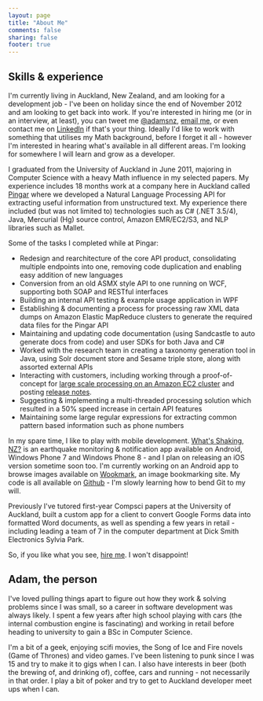 ```yaml
---
layout: page
title: "About Me"
comments: false
sharing: false
footer: true
---
```


## Skills & experience

I'm currently living in Auckland, New Zealand, and am looking for a development job - I've been on holiday since the end of November 2012 and am looking to get back into work. If you're interested in hiring me (or in an interview, at least), you can tweet me [@adamsnz](https://twitter.com/adamsnz), <a href="mailto:adam@speakman.net.nz?Subject=Employment%20opportunity">email me</a>, or even contact me on [LinkedIn](http://www.linkedin.com/profile/view?id=137085845) if that's your thing. Ideally I'd like to work with something that utilises my Math background, before I forget it all - however I'm interested in hearing what's available in all different areas. I'm looking for somewhere I will learn and grow as a developer.

I graduated from the University of Auckland in June 2011, majoring in Computer Science with a heavy Math influence in my selected papers. My experience includes 18 months work at a company here in Auckland called [Pingar](http://pingar.com) where we developed a Natural Language Processing API for extracting useful information from unstructured text. My experience there included (but was not limited to) technologies such as C# (.NET 3.5/4), Java, Mercurial (Hg) source control, Amazon EMR/EC2/S3, and NLP libraries such as Mallet.

Some of the tasks I completed while at Pingar:

* Redesign and rearchitecture of the core API product, consolidating multiple endpoints into one, removing code duplication and enabling easy addition of new languages
* Conversion from an old ASMX style API to one running on WCF, supporting both SOAP and RESTful interfaces
* Building an internal API testing & example usage application in WPF
* Establishing & documenting a process for processing raw XML data dumps on Amazon Elastic MapReduce clusters to generate the required data files for the Pingar API
* Maintaining and updating code documentation (using Sandcastle to auto generate docs from code) and user SDKs for both Java and C#
* Worked with the research team in creating a taxonomy generation tool in Java, using Solr document store and Sesame triple store, along with assorted external APIs
* Interacting with customers, including working through a proof-of-concept for [large scale processing on an Amazon EC2 cluster](http://www.pingar.com/processing-100-gb-of-data-using-pingar-api-on-amazon/) and posting [release notes](http://www.pingar.com/new-features-in-pingar-api-3-1/).
* Suggesting & implementing a multi-threaded processing solution which resulted in a 50% speed increase in certain API features
* Maintaining some large regular expressions for extracting common pattern based information such as phone numbers

In my spare time, I like to play with mobile development. [What's Shaking, NZ?](http://www.whatsshaking.co.nz) is an earthquake monitoring & notification app available on Android, Windows Phone 7 and Windows Phone 8 - and I plan on releasing an iOS version sometime soon too. I'm currently working on an Android app to browse images available on [Wookmark](http://www.wookmark.com), an image bookmarking site. My code is all available on [Github](https://github.com/adamsp) - I'm slowly learning how to bend Git to my will.

Previously I've tutored first-year Compsci papers at the University of Auckland, built a custom app for a client to convert Google Forms data into formatted Word documents, as well as spending a few years in retail - including leading a team of 7 in the computer department at Dick Smith Electronics Sylvia Park.

So, if you like what you see, <a href="mailto:adam@speakman.net.nz?Subject=Employment%20opportunity">hire me</a>. I won't disappoint!

## Adam, the person

I've loved pulling things apart to figure out how they work & solving problems since I was small, so a career in software development was always likely. I spent a few years after high school playing with cars (the internal combustion engine is fascinating) and working in retail before heading to university to gain a BSc in Computer Science.

I'm a bit of a geek, enjoying scifi movies, the Song of Ice and Fire novels (Game of Thrones) and video games. I've been listening to punk since I was 15 and try to make it to gigs when I can. I also have interests in beer (both the brewing of, and drinking of), coffee, cars and running - not necessarily in that order. I play a bit of poker and try to get to Auckland developer meet ups when I can.